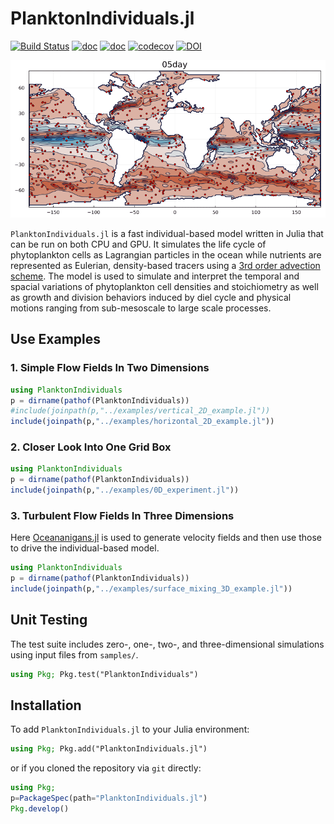 # PlanktonIndividuals.jl

[![Build Status](https://travis-ci.org/JuliaOcean/PlanktonIndividuals.jl.svg?branch=master)](https://travis-ci.org/JuliaOcean/PlanktonIndividuals.jl)
[![doc](https://img.shields.io/badge/docs-stable-blue.svg)](https://JuliaOcean.github.io/PlanktonIndividuals.jl/stable)
[![doc](https://img.shields.io/badge/docs-dev-blue.svg)](https://JuliaOcean.github.io/PlanktonIndividuals.jl/dev)
[![codecov](https://codecov.io/gh/JuliaOcean/PlanktonIndividuals.jl/branch/master/graph/badge.svg?token=jJL053vHAM)](https://codecov.io/gh/JuliaOcean/PlanktonIndividuals.jl)
[![DOI](https://zenodo.org/badge/178023615.svg)](https://zenodo.org/badge/latestdoi/178023615)

![animation](https://github.com/JuliaOcean/PlanktonIndividuals.jl/raw/master/examples/figures/anim_global.gif)

`PlanktonIndividuals.jl` is a fast individual-based model written in Julia that can be run on both CPU and GPU. It simulates the life cycle of phytoplankton cells as Lagrangian particles in the ocean while nutrients are represented as Eulerian, density-based tracers using a [3rd order advection scheme](https://mitgcm.readthedocs.io/en/latest/algorithm/adv-schemes.html#third-order-direct-space-time-with-flux-limiting). The model is used to simulate and interpret the temporal and spacial variations of phytoplankton cell densities and stoichiometry as well as growth and division behaviors induced by diel cycle and physical motions ranging from sub-mesoscale to large scale processes.

## Use Examples

### 1. Simple Flow Fields In Two Dimensions

```julia
using PlanktonIndividuals
p = dirname(pathof(PlanktonIndividuals))
#include(joinpath(p,"../examples/vertical_2D_example.jl"))
include(joinpath(p,"../examples/horizontal_2D_example.jl"))
```

### 2. Closer Look Into One Grid Box

```julia
using PlanktonIndividuals
p = dirname(pathof(PlanktonIndividuals))
include(joinpath(p,"../examples/0D_experiment.jl"))
```

### 3. Turbulent Flow Fields In Three Dimensions

Here [Oceananigans.jl](https://github.com/climate-machine/Oceananigans.jl) is used to generate velocity fields and then use those to drive the individual-based model.

```julia
using PlanktonIndividuals
p = dirname(pathof(PlanktonIndividuals))
include(joinpath(p,"../examples/surface_mixing_3D_example.jl"))
```

## Unit Testing

The test suite includes zero-, one-, two-, and three-dimensional simulations using input files from `samples/`.

```julia
using Pkg; Pkg.test("PlanktonIndividuals")
```

## Installation

To add `PlanktonIndividuals.jl` to your Julia environment:

```julia
using Pkg; Pkg.add("PlanktonIndividuals.jl")
```

or if you cloned the repository via `git` directly:

```julia
using Pkg; 
p=PackageSpec(path="PlanktonIndividuals.jl")
Pkg.develop()
```
